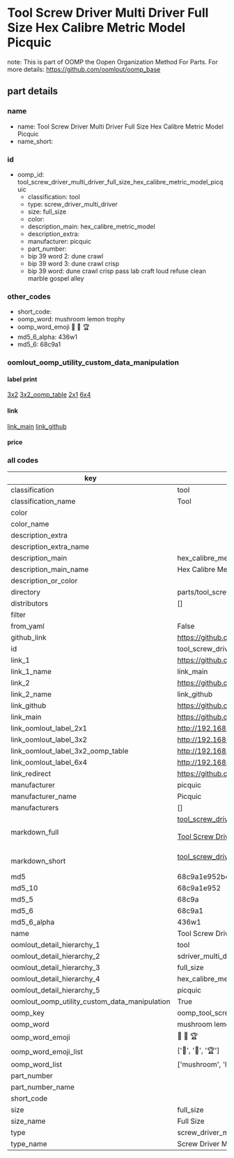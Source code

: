 # Tool Screw Driver Multi Driver Full Size Hex Calibre Metric Model Picquic  

note: This is part of OOMP the Oopen Organization Method For Parts. For more details: https://github.com/oomlout/oomp_base

##  part details
  







### name
* name: Tool Screw Driver Multi Driver Full Size Hex Calibre Metric Model Picquic
* name_short: 
### id
* oomp_id: tool_screw_driver_multi_driver_full_size_hex_calibre_metric_model_picquic
  * classification: tool
  * type: screw_driver_multi_driver
  * size: full_size
  * color: 
  * description_main: hex_calibre_metric_model
  * description_extra: 
  * manufacturer: picquic
  * part_number: 
  * bip 39 word 2: dune crawl
  * bip 39 word 3: dune crawl crisp
  * bip 39 word: dune crawl crisp pass lab craft loud refuse clean marble gospel alley

### other_codes
* short_code: 
* oomp_word: mushroom lemon trophy
* oomp_word_emoji :mushroom: :lemon: :trophy:
* md5_6_alpha: 436w1
* md5_6: 68c9a1






### oomlout_oomp_utility_custom_data_manipulation
#### label print
[3x2](http://192.168.1.245:1112/?label=oomp%20436w1)
[3x2_oomp_table](http://192.168.1.108:1112/?label=oomp%20436w1)
[2x1](http://192.168.1.242:1112/?label=oomp%20436w1)
[6x4](http://192.168.1.55:1112/?label=oomp%20436w1)    

#### link

[link_main](https://github.com/oomlout/oomlout_oomp_version_1_messy/tree/main/parts/tool_screw_driver_multi_driver_full_size_hex_calibre_metric_model_picquic) [link_github](https://github.com/oomlout/oomlout_oomp_version_1_messy/tree/main/parts/tool_screw_driver_multi_driver_full_size_hex_calibre_metric_model_picquic)                             

#### price







### all codes 
| key | value |  
| --- | --- |  
| classification | tool |  
| classification_name | Tool |  
| color |  |  
| color_name |  |  
| description_extra |  |  
| description_extra_name |  |  
| description_main | hex_calibre_metric_model |  
| description_main_name | Hex Calibre Metric Model |  
| description_or_color |   |  
| directory | parts/tool_screw_driver_multi_driver_full_size_hex_calibre_metric_model_picquic |  
| distributors | [] |  
| filter |  |  
| from_yaml | False |  
| github_link | https://github.com/oomlout/oomlout_oomp_part_src/tree/main/parts/tool_screw_driver_multi_driver_full_size_hex_calibre_metric_model_picquic |  
| id | tool_screw_driver_multi_driver_full_size_hex_calibre_metric_model_picquic |  
| link_1 | https://github.com/oomlout/oomlout_oomp_version_1_messy/tree/main/parts/tool_screw_driver_multi_driver_full_size_hex_calibre_metric_model_picquic |  
| link_1_name | link_main |  
| link_2 | https://github.com/oomlout/oomlout_oomp_version_1_messy/tree/main/parts/tool_screw_driver_multi_driver_full_size_hex_calibre_metric_model_picquic |  
| link_2_name | link_github |  
| link_github | https://github.com/oomlout/oomlout_oomp_version_1_messy/tree/main/parts/tool_screw_driver_multi_driver_full_size_hex_calibre_metric_model_picquic |  
| link_main | https://github.com/oomlout/oomlout_oomp_version_1_messy/tree/main/parts/tool_screw_driver_multi_driver_full_size_hex_calibre_metric_model_picquic |  
| link_oomlout_label_2x1 | http://192.168.1.242:1112/?label=oomp%20436w1 |  
| link_oomlout_label_3x2 | http://192.168.1.245:1112/?label=oomp%20436w1 |  
| link_oomlout_label_3x2_oomp_table | http://192.168.1.108:1112/?label=oomp%20436w1 |  
| link_oomlout_label_6x4 | http://192.168.1.55:1112/?label=oomp%20436w1 |  
| link_redirect | https://github.com/oomlout/oomlout_oomp_version_1_messy/tree/main/parts/tool_screw_driver_multi_driver_full_size_hex_calibre_metric_model_picquic |  
| manufacturer | picquic |  
| manufacturer_name | Picquic |  
| manufacturers | [] |  
| markdown_full | [tool_screw_driver_multi_driver_full_size_hex_calibre_metric_model_picquic](none)<br>[](none)<br>[Tool Screw Driver Multi Driver Full Size Hex Calibre Metric Model Picquic](none)<br><br> |  
| markdown_short | [tool_screw_driver_multi_driver_full_size_hex_calibre_metric_model_picquic](none)<br><br> |  
| md5 | 68c9a1e952b47084c83e0a0a674caa20 |  
| md5_10 | 68c9a1e952 |  
| md5_5 | 68c9a |  
| md5_6 | 68c9a1 |  
| md5_6_alpha | 436w1 |  
| name | Tool Screw Driver Multi Driver Full Size Hex Calibre Metric Model Picquic |  
| oomlout_detail_hierarchy_1 | tool |  
| oomlout_detail_hierarchy_2 | sdriver_multi_driver |  
| oomlout_detail_hierarchy_3 | full_size |  
| oomlout_detail_hierarchy_4 | hex_calibre_metric_model |  
| oomlout_detail_hierarchy_5 | picquic |  
| oomlout_oomp_utility_custom_data_manipulation | True |  
| oomp_key | oomp_tool_screw_driver_multi_driver_full_size_hex_calibre_metric_model_picquic |  
| oomp_word | mushroom lemon trophy |  
| oomp_word_emoji | :mushroom: :lemon: :trophy: |  
| oomp_word_emoji_list | [':mushroom:', ':lemon:', ':trophy:'] |  
| oomp_word_list | ['mushroom', 'lemon', 'trophy'] |  
| part_number |  |  
| part_number_name |  |  
| short_code |  |  
| size | full_size |  
| size_name | Full Size |  
| type | screw_driver_multi_driver |  
| type_name | Screw Driver Multi Driver |  
